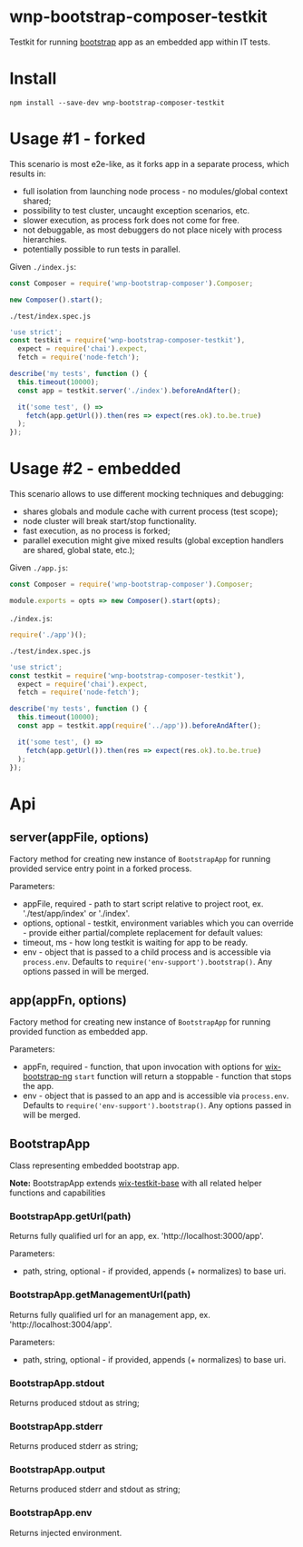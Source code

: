# wnp-bootstrap-composer-testkit

Testkit for running [bootstrap](../) app as an embedded app within IT tests.

# Install

```
npm install --save-dev wnp-bootstrap-composer-testkit
```

# Usage #1 - forked

This scenario is most e2e-like, as it forks app in a separate process, which results in:
 - full isolation from launching node process - no modules/global context shared;
 - possibility to test cluster, uncaught exception scenarios, etc.
 - slower execution, as process fork does not come for free.
 - not debuggable, as most debuggers do not place nicely with process hierarchies.
 - potentially possible to run tests in parallel.

Given `./index.js`:
```js
const Composer = require('wnp-bootstrap-composer').Composer;

new Composer().start();
```

`./test/index.spec.js`
```js
'use strict';
const testkit = require('wnp-bootstrap-composer-testkit'),
  expect = require('chai').expect,
  fetch = require('node-fetch');

describe('my tests', function () {
  this.timeout(10000);
  const app = testkit.server('./index').beforeAndAfter();

  it('some test', () => 
    fetch(app.getUrl()).then(res => expect(res.ok).to.be.true)
  );
});
```

# Usage #2 - embedded

This scenario allows to use different mocking techniques and debugging:
 - shares globals and module cache with current process (test scope);
 - node cluster will break start/stop functionality.
 - fast execution, as no process is forked;
 - parallel execution might give mixed results (global exception handlers are shared, global state, etc.);

Given `./app.js`:
```js
const Composer = require('wnp-bootstrap-composer').Composer;

module.exports = opts => new Composer().start(opts);
```

`./index.js`:
```js
require('./app')();
```

`./test/index.spec.js`
```js
'use strict';
const testkit = require('wnp-bootstrap-composer-testkit'),
  expect = require('chai').expect,
  fetch = require('node-fetch');

describe('my tests', function () {
  this.timeout(10000);
  const app = testkit.app(require('../app')).beforeAndAfter();

  it('some test', () => 
    fetch(app.getUrl()).then(res => expect(res.ok).to.be.true)
  );
});
```

# Api

## server(appFile, options)
Factory method for creating new instance of `BootstrapApp` for running provided service entry point in a forked process.

Parameters:
 - appFile, required - path to start script relative to project root, ex. './test/app/index' or './index'.
 - options, optional - testkit, environment variables which you can override - provide either partial/complete replacement for default values:
  - timeout, ms - how long testkit is waiting for app to be ready.
  - env - object that is passed to a child process and is accessible via `process.env`. Defaults to `require('env-support').bootstrap()`. Any options passed in will be merged.

## app(appFn, options)
Factory method for creating new instance of `BootstrapApp` for running provided function as embedded app.

Parameters:
 - appFn, required - function, that upon invocation with options for [wix-bootstrap-ng](../../bootstrap/wix-bootstrap-ng) `start` function will return a stoppable - function that stops the app.
 - env - object that is passed to an app and is accessible via `process.env`. Defaults to `require('env-support').bootstrap()`. Any options passed in will be merged.

## BootstrapApp
Class representing embedded bootstrap app.

**Note:** BootstrapApp extends [wix-testkit-base](../../testing/wix-testkit-base) with all related helper functions and capabilities
 
### BootstrapApp.getUrl(path)
Returns fully qualified url for an app, ex. 'http://localhost:3000/app'.
 
Parameters:
 - path, string, optional - if provided, appends (+ normalizes) to base uri.

### BootstrapApp.getManagementUrl(path)
Returns fully qualified url for an management app, ex. 'http://localhost:3004/app'.
 
Parameters:
 - path, string, optional - if provided, appends (+ normalizes) to base uri.

### BootstrapApp.stdout
Returns produced stdout as string;

### BootstrapApp.stderr
Returns produced stderr as string;

### BootstrapApp.output
Returns produced stderr and stdout as string;

### BootstrapApp.env
Returns injected environment.